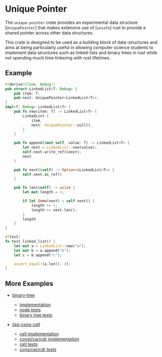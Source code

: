 # Unique Pointer

The `unique-pointer` crate provides an experimental data structure
[`UniquePointer`] that makes extensive use of [`unsafe`] rust to
provide a shared pointer across other data structures.

This crate is designed to be used as a building block of
data-structures and aims at being particularly useful in allowing
computer science students to implement data structures such as
linked-lists and binary trees in rust while not spending much time
tinkering with rust lifetimes.


## Example

```rust
#[derive(Clone, Debug)]
pub struct LinkedList<T: Debug> {
    pub item: T,
    pub next: UniquePointer<LinkedList<T>>,
}
impl<T: Debug> LinkedList<T> {
    pub fn new(item: T) -> LinkedList<T> {
        LinkedList {
            item,
            next: UniquePointer::null(),
        }
    }

    pub fn append(&mut self, value: T) -> LinkedList<T> {
        let next = LinkedList::new(value);
        self.next.write_ref(&next);
        next
    }

    pub fn next(&self) -> Option<&LinkedList<T>> {
        self.next.as_ref()
    }

    pub fn len(&self) -> usize {
        let mut length = 1;

        if let Some(next) = self.next() {
            length += 1;
            length += next.len();
        }
        length
    }
}

#[test]
fn test_linked_list() {
    let mut a = LinkedList::new("a");
    let mut b = a.append("b");
    let c = b.append("c");

    assert_equal!(a.len(), 3);
}
```





## More Examples

- [binary-tree](https://github.com/gabrielfalcao/unique-pointer/tree/main/examples/binary-tree)
  - [implementation](https://github.com/gabrielfalcao/unique-pointer/tree/main/examples/binary-tree/src/node.rs)
  - [node tests](https://github.com/gabrielfalcao/unique-pointer/tree/main/examples/binary-tree/tests/test_node.rs)
  - [binary tree tests](https://github.com/gabrielfalcao/unique-pointer/tree/main/examples/binary-tree/tests/test_binary_tree.rs)

- [lisp-cons-cell](https://github.com/gabrielfalcao/unique-pointer/tree/main/examples/lisp-cons-cell)
  - [cell implementation](https://github.com/gabrielfalcao/unique-pointer/tree/main/examples/lisp-cons-cell/src/cell.rs)
  - [const/car/cdr implementation](https://github.com/gabrielfalcao/unique-pointer/tree/main/examples/lisp-cons-cell/src/cons.rs)
  - [cell tests](https://github.com/gabrielfalcao/unique-pointer/tree/main/examples/lisp-cons-cell/tests/test_cell.rs)
  - [cons/car/cdr tests](https://github.com/gabrielfalcao/unique-pointer/tree/main/examples/lisp-cons-cell/tests/test_cons.rs)
